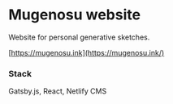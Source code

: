 # Mugenosu website

Website for personal generative sketches.

[https://mugenosu.ink](https://mugenosu.ink/)

### Stack
Gatsby.js, React, Netlify CMS
